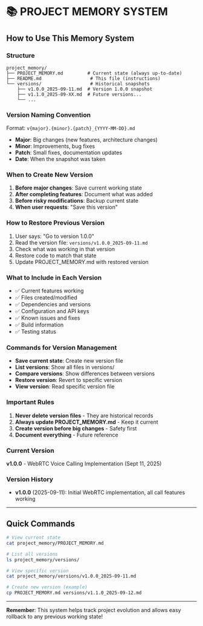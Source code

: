 # 📚 PROJECT MEMORY SYSTEM

## How to Use This Memory System

### Structure
```
project_memory/
├── PROJECT_MEMORY.md         # Current state (always up-to-date)
├── README.md                  # This file (instructions)
└── versions/                  # Historical snapshots
    ├── v1.0.0_2025-09-11.md  # Version 1.0.0 snapshot
    ├── v1.1.0_2025-09-XX.md  # Future versions...
    └── ...
```

### Version Naming Convention
Format: `v{major}.{minor}.{patch}_{YYYY-MM-DD}.md`

- **Major**: Big changes (new features, architecture changes)
- **Minor**: Improvements, bug fixes
- **Patch**: Small fixes, documentation updates
- **Date**: When the snapshot was taken

### When to Create New Version
1. **Before major changes**: Save current working state
2. **After completing features**: Document what was added
3. **Before risky modifications**: Backup current state
4. **When user requests**: "Save this version"

### How to Restore Previous Version
1. User says: "Go to version 1.0.0"
2. Read the version file: `versions/v1.0.0_2025-09-11.md`
3. Check what was working in that version
4. Restore code to match that state
5. Update PROJECT_MEMORY.md with restored version

### What to Include in Each Version
- ✅ Current features working
- ✅ Files created/modified
- ✅ Dependencies and versions
- ✅ Configuration and API keys
- ✅ Known issues and fixes
- ✅ Build information
- ✅ Testing status

### Commands for Version Management
- **Save current state**: Create new version file
- **List versions**: Show all files in versions/
- **Compare versions**: Show differences between versions
- **Restore version**: Revert to specific version
- **View version**: Read specific version file

### Important Rules
1. **Never delete version files** - They are historical records
2. **Always update PROJECT_MEMORY.md** - Keep it current
3. **Create version before big changes** - Safety first
4. **Document everything** - Future reference

### Current Version
**v1.0.0** - WebRTC Voice Calling Implementation (Sept 11, 2025)

### Version History
- **v1.0.0** (2025-09-11): Initial WebRTC implementation, all call features working

---

## Quick Commands

```bash
# View current state
cat project_memory/PROJECT_MEMORY.md

# List all versions
ls project_memory/versions/

# View specific version
cat project_memory/versions/v1.0.0_2025-09-11.md

# Create new version (example)
cp PROJECT_MEMORY.md versions/v1.1.0_2025-09-12.md
```

---

**Remember**: This system helps track project evolution and allows easy rollback to any previous working state!